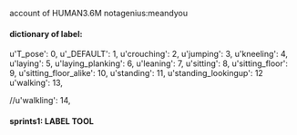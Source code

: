 account of HUMAN3.6M
notagenius:meandyou

#### dictionary of label:
u'T_pose': 0, 
u'_DEFAULT': 1, 
u'crouching': 2, 
u'jumping': 3,
u'kneeling': 4, 
u'laying': 5, 
u'laying_planking': 6, 
u'leaning': 7, 
u'sitting': 8, 
u'sitting_floor': 9, 
u'sitting_floor_alike': 10, 
u'standing': 11, 
u'standing_lookingup': 12
u'walking': 13, 


//u'walkling': 14, 

#### sprints1: LABEL TOOL
